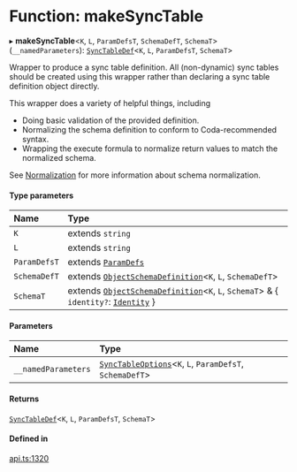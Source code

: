 # Function: makeSyncTable

▸ **makeSyncTable**<`K`, `L`, `ParamDefsT`, `SchemaDefT`, `SchemaT`\>(`__namedParameters`): [`SyncTableDef`](../interfaces/SyncTableDef.md)<`K`, `L`, `ParamDefsT`, `SchemaT`\>

Wrapper to produce a sync table definition. All (non-dynamic) sync tables should be created
using this wrapper rather than declaring a sync table definition object directly.

This wrapper does a variety of helpful things, including
* Doing basic validation of the provided definition.
* Normalizing the schema definition to conform to Coda-recommended syntax.
* Wrapping the execute formula to normalize return values to match the normalized schema.

See [Normalization](/index.html#normalization) for more information about schema normalization.

#### Type parameters

| Name | Type |
| :------ | :------ |
| `K` | extends `string` |
| `L` | extends `string` |
| `ParamDefsT` | extends [`ParamDefs`](../types/ParamDefs.md) |
| `SchemaDefT` | extends [`ObjectSchemaDefinition`](../interfaces/ObjectSchemaDefinition.md)<`K`, `L`, `SchemaDefT`\> |
| `SchemaT` | extends [`ObjectSchemaDefinition`](../interfaces/ObjectSchemaDefinition.md)<`K`, `L`, `SchemaT`\> & { `identity?`: [`Identity`](../interfaces/Identity.md)  } |

#### Parameters

| Name | Type |
| :------ | :------ |
| `__namedParameters` | [`SyncTableOptions`](../interfaces/SyncTableOptions.md)<`K`, `L`, `ParamDefsT`, `SchemaDefT`\> |

#### Returns

[`SyncTableDef`](../interfaces/SyncTableDef.md)<`K`, `L`, `ParamDefsT`, `SchemaT`\>

#### Defined in

[api.ts:1320](https://github.com/coda/packs-sdk/blob/main/api.ts#L1320)

